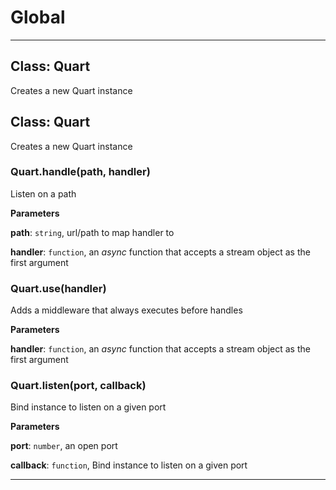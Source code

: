 # Global





* * *

## Class: Quart
Creates a new Quart instance


## Class: Quart
Creates a new Quart instance

### Quart.handle(path, handler) 

Listen on a path

**Parameters**

**path**: `string`, url/path to map handler to

**handler**: `function`, an *async* function that accepts a stream object as the first argument


### Quart.use(handler) 

Adds a middleware that always executes before handles

**Parameters**

**handler**: `function`, an *async* function that accepts a stream object as the first argument


### Quart.listen(port, callback) 

Bind instance to listen on a given port

**Parameters**

**port**: `number`, an open port

**callback**: `function`, Bind instance to listen on a given port




* * *










